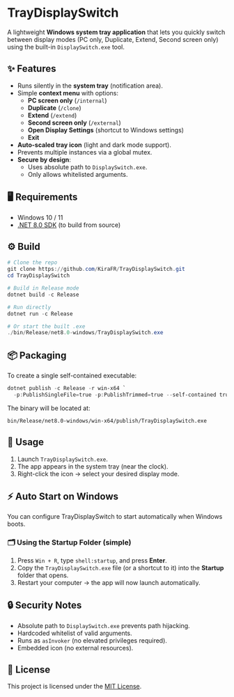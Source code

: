 # TrayDisplaySwitch

A lightweight **Windows system tray application** that lets you quickly switch between display modes (PC only, Duplicate, Extend, Second screen only) using the built-in `DisplaySwitch.exe` tool.

## ✨ Features
- Runs silently in the **system tray** (notification area).
- Simple **context menu** with options:
  - **PC screen only** (`/internal`)
  - **Duplicate** (`/clone`)
  - **Extend** (`/extend`)
  - **Second screen only** (`/external`)
  - **Open Display Settings** (shortcut to Windows settings)
  - **Exit**
- **Auto-scaled tray icon** (light and dark mode support).
- Prevents multiple instances via a global mutex.
- **Secure by design**:
  - Uses absolute path to `DisplaySwitch.exe`.
  - Only allows whitelisted arguments.

## 🖥️ Requirements
- Windows 10 / 11
- [.NET 8.0 SDK](https://dotnet.microsoft.com/download/dotnet/8.0) (to build from source)

## ⚙️ Build
```powershell
# Clone the repo
git clone https://github.com/KiraFR/TrayDisplaySwitch.git
cd TrayDisplaySwitch

# Build in Release mode
dotnet build -c Release

# Run directly
dotnet run -c Release

# Or start the built .exe
./bin/Release/net8.0-windows/TrayDisplaySwitch.exe
```

## 📦 Packaging
To create a single self-contained executable:

```powershell
dotnet publish -c Release -r win-x64 `
  -p:PublishSingleFile=true -p:PublishTrimmed=true --self-contained true
```

The binary will be located at:

```
bin/Release/net8.0-windows/win-x64/publish/TrayDisplaySwitch.exe
```

## 🚀 Usage
1. Launch `TrayDisplaySwitch.exe`.
2. The app appears in the system tray (near the clock).
3. Right-click the icon → select your desired display mode.

## ⚡ Auto Start on Windows

You can configure TrayDisplaySwitch to start automatically when Windows boots.

### 🗂️ Using the Startup Folder (simple)
1. Press `Win + R`, type `shell:startup`, and press **Enter**.
2. Copy the `TrayDisplaySwitch.exe` file (or a shortcut to it) into the **Startup** folder that opens.
3. Restart your computer → the app will now launch automatically.

## 🔒 Security Notes
- Absolute path to `DisplaySwitch.exe` prevents path hijacking.
- Hardcoded whitelist of valid arguments.
- Runs as `asInvoker` (no elevated privileges required).
- Embedded icon (no external resources).

## 📜 License
This project is licensed under the [MIT License](LICENSE).
